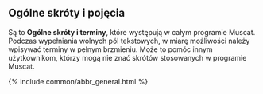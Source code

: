 ## Ogólne skróty i pojęcia

Są to **Ogólne skróty i terminy**, które występują w całym programie Muscat. Podczas wypełniania wolnych pól tekstowych, w miarę możliwości należy wpisywać terminy w pełnym brzmieniu. Może to pomóc innym użytkownikom, którzy mogą nie znać skrótów stosowanych w programie Muscat.

{% include common/abbr_general.html %}